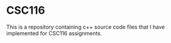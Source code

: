 # CSC116

This is a repository containing c++ source code files that I have implemented for CSC116 assignments.
